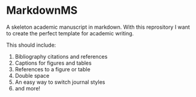 # MarkdownMS

A skeleton academic manuscript in markdown. With this reprository I want to create the perfect template for academic writing.

This should include:

1. Bibliography citations and references
1. Captions for figures and tables
1. References to a figure or table 
1. Double space
1. An easy way to switch journal styles
1. and more!



